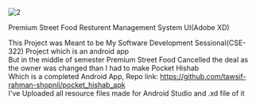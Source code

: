 
![2](https://user-images.githubusercontent.com/76777358/231565445-add24ab7-ebea-44b7-bea0-549d0390f455.png)

Premium Street Food Resturent Management System UI(Adobe XD) </br>

This Project was Meant to be My Software Development Sessional(CSE-322) Project which is an android app </br>
But in the middle of semester Premium Street Food Cancelled the deal as the owner was changed than I had to make Pocket Hishab</br>
Which is a completed Android App, Repo link: https://github.com/tawsif-rahman-shopnil/pocket_hishab_apk </br>
I've Uploaded all resource files made for Android Studio and .xd file of it </br>
